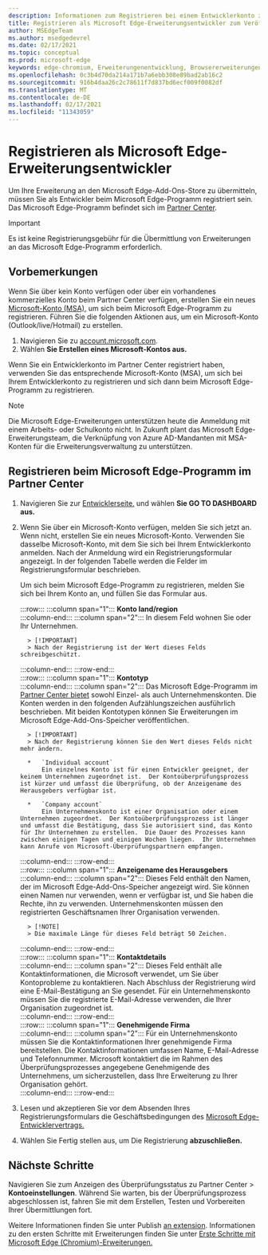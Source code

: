 ```yaml
---
description: Informationen zum Registrieren bei einem Entwicklerkonto zum Veröffentlichen von Erweiterungen im Microsoft Edge-Add-Ons-Speicher
title: Registrieren als Microsoft Edge-Erweiterungsentwickler zum Veröffentlichen von Erweiterungen
author: MSEdgeTeam
ms.author: msedgedevrel
ms.date: 02/17/2021
ms.topic: conceptual
ms.prod: microsoft-edge
keywords: edge-chromium, Erweiterungenentwicklung, Browsererweiterungen, Add-Ons, Partner Center, Entwickler
ms.openlocfilehash: 0c3b4d70da214a171b7a6ebb308e89bad2ab16c2
ms.sourcegitcommit: 916b4daa26c2c78611f7d837bd6ecf009f0082df
ms.translationtype: MT
ms.contentlocale: de-DE
ms.lasthandoff: 02/17/2021
ms.locfileid: "11343059"
---
```

# Registrieren als Microsoft Edge-Erweiterungsentwickler  

Um Ihre Erweiterung an den Microsoft Edge-Add-Ons-Store zu übermitteln, müssen Sie als Entwickler beim Microsoft Edge-Programm registriert sein.  Das Microsoft Edge-Programm befindet sich im [Partner Center][MicrosoftPartnerCenter].  

> [!IMPORTANT]
> Es ist keine Registrierungsgebühr für die Übermittlung von Erweiterungen an das Microsoft Edge-Programm erforderlich.  

## Vorbemerkungen  

Wenn Sie über kein Konto verfügen oder über ein vorhandenes kommerzielles Konto beim Partner Center verfügen, erstellen Sie ein neues [Microsoft-Konto (MSA),][WindowsCommunityEverythingAboutMicrosoftAccounts] um sich beim Microsoft Edge-Programm zu registrieren.  Führen Sie die folgenden Aktionen aus, um ein Microsoft-Konto \(Outlook/live/Hotmail\) zu erstellen.  

1.  Navigieren Sie zu [account.microsoft.com][MicrosoftAccount].  
1.  Wählen **Sie Erstellen eines Microsoft-Kontos aus.**  
    
Wenn Sie ein Entwicklerkonto im Partner Center registriert haben, verwenden Sie das entsprechende Microsoft-Konto \(MSA\), um sich bei Ihrem Entwicklerkonto zu registrieren und sich dann beim Microsoft Edge-Programm zu registrieren.  

> [!NOTE]
> Die Microsoft Edge-Erweiterungen unterstützen heute die Anmeldung mit einem Arbeits- oder Schulkonto nicht.  In Zukunft plant das Microsoft Edge-Erweiterungsteam, die Verknüpfung von Azure AD-Mandanten mit MSA-Konten für die Erweiterungsverwaltung zu unterstützen.  

## Registrieren beim Microsoft Edge-Programm im Partner Center  

1.  Navigieren Sie zur [Entwicklerseite,][MicrosoftPartnerCenter] und wählen **Sie GO TO DASHBOARD aus.**  
1.  Wenn Sie über ein Microsoft-Konto verfügen, melden Sie sich jetzt an.  Wenn nicht, erstellen Sie ein neues Microsoft-Konto.  Verwenden Sie dasselbe Microsoft-Konto, mit dem Sie sich bei Ihrem Entwicklerkonto anmelden.  Nach der Anmeldung wird ein Registrierungsformular angezeigt. In der folgenden Tabelle werden die Felder im Registrierungsformular beschrieben.  
    
    Um sich beim Microsoft Edge-Programm zu registrieren, melden Sie sich bei Ihrem Konto an, und füllen Sie das Formular aus.  
    
    :::row:::
       :::column span="1":::
          **Konto land/region**  
       :::column-end:::
       :::column span="2":::
          In diesem Feld wohnen Sie oder Ihr Unternehmen.  
          
          > [!IMPORTANT]
          > Nach der Registrierung ist der Wert dieses Felds schreibgeschützt.  
          
       :::column-end:::
    :::row-end:::  
    :::row:::
       :::column span="1":::
          **Kontotyp**  
       :::column-end:::
       :::column span="2":::
          Das Microsoft Edge-Programm im [Partner Center bietet][MicrosoftPartnerCenter] sowohl Einzel- als auch Unternehmenskonten.  Die Konten werden in den folgenden Aufzählungszeichen ausführlich beschrieben.  Mit beiden Kontotypen können Sie Erweiterungen im Microsoft Edge-Add-Ons-Speicher veröffentlichen.  
          
          > [!IMPORTANT]
          > Nach der Registrierung können Sie den Wert dieses Felds nicht mehr ändern.  
          
          *   `Individual account`  
              Ein einzelnes Konto ist für einen Entwickler geeignet, der keinem Unternehmen zugeordnet ist.  Der Kontoüberprüfungsprozess ist kürzer und umfasst die Überprüfung, ob der Anzeigename des Herausgebers verfügbar ist.  

          *   `Company account`  
              Ein Unternehmenskonto ist einer Organisation oder einem Unternehmen zugeordnet.  Der Kontoüberprüfungsprozess ist länger und umfasst die Bestätigung, dass Sie autorisiert sind, das Konto für Ihr Unternehmen zu erstellen.  Die Dauer des Prozesses kann zwischen einigen Tagen und einigen Wochen liegen.  Ihr Unternehmen kann Anrufe von Microsoft-Überprüfungspartnern empfangen.  
              
       :::column-end:::
    :::row-end:::  
    :::row:::
       :::column span="1":::
          **Anzeigename des Herausgebers**  
       :::column-end:::
       :::column span="2":::
          Dieses Feld enthält den Namen, der im Microsoft Edge-Add-Ons-Speicher angezeigt wird.  Sie können einen Namen nur verwenden, wenn er verfügbar ist, und Sie haben die Rechte, ihn zu verwenden.  Unternehmenskonten müssen den registrierten Geschäftsnamen Ihrer Organisation verwenden.  
          
          > [!NOTE]
          > Die maximale Länge für dieses Feld beträgt 50 Zeichen.  
          
       :::column-end:::
    :::row-end:::  
    :::row:::
       :::column span="1":::
          **Kontaktdetails**  
       :::column-end:::
       :::column span="2":::
          Dieses Feld enthält alle Kontaktinformationen, die Microsoft verwendet, um Sie über Kontoprobleme zu kontaktieren.  Nach Abschluss der Registrierung wird eine E-Mail-Bestätigung an Sie gesendet.  Für ein Unternehmenskonto müssen Sie die registrierte E-Mail-Adresse verwenden, die Ihrer Organisation zugeordnet ist.  
       :::column-end:::
    :::row-end:::  
    :::row:::
       :::column span="1":::
          **Genehmigende Firma**  
       :::column-end:::
       :::column span="2":::
          Für ein Unternehmenskonto müssen Sie die Kontaktinformationen Ihrer genehmigende Firma bereitstellen.  Die Kontaktinformationen umfassen Name, E-Mail-Adresse und Telefonnummer.  Microsoft kontaktiert die im Rahmen des Überprüfungsprozesses angegebene Genehmigende des Unternehmens, um sicherzustellen, dass Ihre Erweiterung zu Ihrer Organisation gehört.  
       :::column-end:::
    :::row-end:::  
    
1.  Lesen und akzeptieren Sie vor dem Absenden Ihres Registrierungsformulars die Geschäftsbedingungen des [Microsoft Edge-Entwicklervertrags.][MicrosoftAppDeveloperAgreement]  
1.  Wählen Sie Fertig stellen aus, um Die Registrierung **abzuschließen.**  
    
## Nächste Schritte  

Navigieren Sie zum Anzeigen des Überprüfungsstatus zu Partner Center > **Kontoeinstellungen**.  Während Sie warten, bis der Überprüfungsprozess abgeschlossen ist, fahren Sie mit dem Erstellen, Testen und Vorbereiten Ihrer Übermittlungen fort.  

Weitere Informationen finden Sie unter Publish [an extension][ExtensionsChromiumPublishExtension].  Informationen zu den ersten Schritte mit Erweiterungen finden Sie unter [Erste Schritte mit Microsoft Edge (Chromium)-Erweiterungen.][ExtensionsChromiumGettingStartedIndex]  

<!-- links -->  

[ExtensionsChromiumGettingStartedIndex]: ../getting-started/index.md "Erste Schritte mit Microsoft Edge (Chromium)-Erweiterungen | Microsoft Docs"  
[ExtensionsChromiumPublishExtension]:  ./publish-extension.md "Veröffentlichen einer Erweiterung | Microsoft Docs"  

[MicrosoftAppDeveloperAgreement]:  /legal/windows/agreements/app-developer-agreement "Vereinbarung für App-Entwickler | Microsoft Docs"  

[MicrosoftAccount]:  https://account.microsoft.com/account "Microsoft-Konto"  

[MicrosoftPartnerCenter]:  https://partner.microsoft.com/dashboard/microsoftedge/public/login?ref=dd "Partner Center"  

[WindowsCommunityEverythingAboutMicrosoftAccounts]:  https://community.windows.com/stories/everything-you-need-to-know-about-microsoft-accounts "Alles, was Sie über Microsoft-Konten wissen | Windows Community"  
